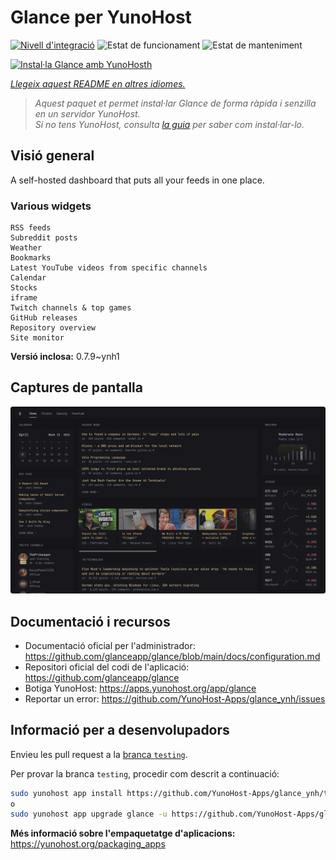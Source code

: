 <!--
N.B.: Aquest README ha estat generat automàticament per <https://github.com/YunoHost/apps/tree/master/tools/readme_generator>
NO s'ha de modificar manualment.
-->

# Glance per YunoHost

[![Nivell d'integració](https://apps.yunohost.org/badge/integration/glance)](https://ci-apps.yunohost.org/ci/apps/glance/)
![Estat de funcionament](https://apps.yunohost.org/badge/state/glance)
![Estat de manteniment](https://apps.yunohost.org/badge/maintained/glance)

[![Instal·la Glance amb YunoHosth](https://install-app.yunohost.org/install-with-yunohost.svg)](https://install-app.yunohost.org/?app=glance)

*[Llegeix aquest README en altres idiomes.](./ALL_README.md)*

> *Aquest paquet et permet instal·lar Glance de forma ràpida i senzilla en un servidor YunoHost.*  
> *Si no tens YunoHost, consulta [la guia](https://yunohost.org/install) per saber com instal·lar-lo.*

## Visió general

A self-hosted dashboard that puts all your feeds in one place.

### Various widgets

    RSS feeds
    Subreddit posts
    Weather
    Bookmarks
    Latest YouTube videos from specific channels
    Calendar
    Stocks
    iframe
    Twitch channels & top games
    GitHub releases
    Repository overview
    Site monitor


**Versió inclosa:** 0.7.9~ynh1

## Captures de pantalla

![Captures de pantalla de Glance](./doc/screenshots/screenshot.png)

## Documentació i recursos

- Documentació oficial per l'administrador: <https://github.com/glanceapp/glance/blob/main/docs/configuration.md>
- Repositori oficial del codi de l'aplicació: <https://github.com/glanceapp/glance>
- Botiga YunoHost: <https://apps.yunohost.org/app/glance>
- Reportar un error: <https://github.com/YunoHost-Apps/glance_ynh/issues>

## Informació per a desenvolupadors

Envieu les pull request a la [branca `testing`](https://github.com/YunoHost-Apps/glance_ynh/tree/testing).

Per provar la branca `testing`, procedir com descrit a continuació:

```bash
sudo yunohost app install https://github.com/YunoHost-Apps/glance_ynh/tree/testing --debug
o
sudo yunohost app upgrade glance -u https://github.com/YunoHost-Apps/glance_ynh/tree/testing --debug
```

**Més informació sobre l'empaquetatge d'aplicacions:** <https://yunohost.org/packaging_apps>

